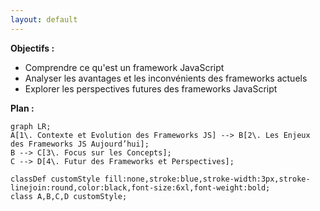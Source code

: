 ```yaml
---
layout: default
---
```


**Objectifs :**
- Comprendre ce qu'est un framework JavaScript
- Analyser les avantages et les inconvénients des frameworks actuels
- Explorer les perspectives futures des frameworks JavaScript


**Plan :**

```mermaid
graph LR;
A[1\. Contexte et Evolution des Frameworks JS] --> B[2\. Les Enjeux des Frameworks JS Aujourd’hui];
B --> C[3\. Focus sur les Concepts];
C --> D[4\. Futur des Frameworks et Perspectives];

classDef customStyle fill:none,stroke:blue,stroke-width:3px,stroke-linejoin:round,color:black,font-size:6xl,font-weight:bold;
class A,B,C,D customStyle;
```